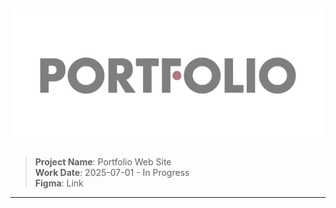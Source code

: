 ![LOGO](/image-assets/logo-readme.png)   
---
>**Project Name**: Portfolio Web Site
><br>**Work Date**: 2025-07-01 - In Progress
><br>**Figma**: Link
---
